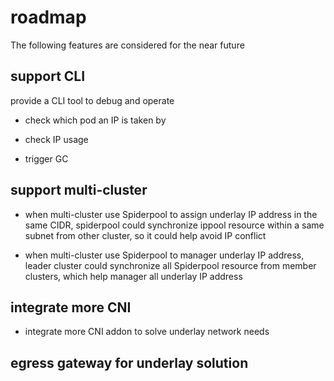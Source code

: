 # roadmap

The following features are considered for the near future

## support CLI 

provide a CLI tool to debug and operate

* check which pod an IP is taken by 

* check IP usage

* trigger GC 

## support multi-cluster 

* when multi-cluster use Spiderpool to assign underlay IP address in the same CIDR, spiderpool could 
    synchronize ippool resource within a same subnet from other cluster, so it could help avoid IP conflict 

* when multi-cluster use Spiderpool to manager underlay IP address, leader cluster could
    synchronize all Spiderpool resource from member clusters, which help manager all underlay IP address

## integrate more CNI 

* integrate more CNI addon to solve underlay network needs 

## egress gateway for underlay solution 



